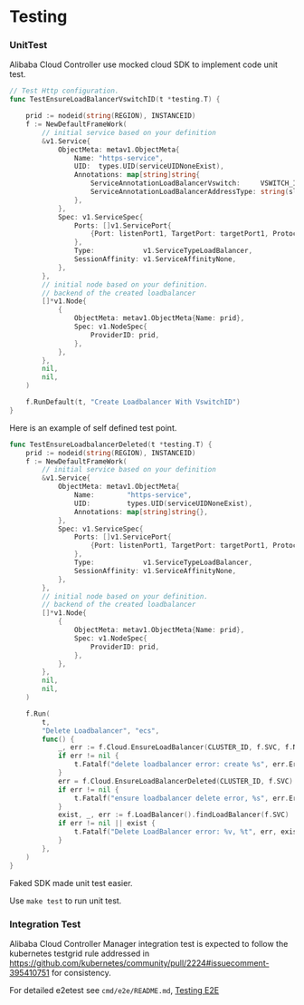 # Testing

### UnitTest

Alibaba Cloud Controller use mocked cloud SDK to implement code unit test.

```go
// Test Http configuration.
func TestEnsureLoadBalancerVswitchID(t *testing.T) {

	prid := nodeid(string(REGION), INSTANCEID)
	f := NewDefaultFrameWork(
		// initial service based on your definition
		&v1.Service{
			ObjectMeta: metav1.ObjectMeta{
				Name: "https-service",
				UID:  types.UID(serviceUIDNoneExist),
				Annotations: map[string]string{
					ServiceAnnotationLoadBalancerVswitch:     VSWITCH_ID,
					ServiceAnnotationLoadBalancerAddressType: string(slb.IntranetAddressType),
				},
			},
			Spec: v1.ServiceSpec{
				Ports: []v1.ServicePort{
					{Port: listenPort1, TargetPort: targetPort1, Protocol: v1.ProtocolTCP, NodePort: nodePort1},
				},
				Type:            v1.ServiceTypeLoadBalancer,
				SessionAffinity: v1.ServiceAffinityNone,
			},
		},
		// initial node based on your definition.
		// backend of the created loadbalancer
		[]*v1.Node{
			{
				ObjectMeta: metav1.ObjectMeta{Name: prid},
				Spec: v1.NodeSpec{
					ProviderID: prid,
				},
			},
		},
		nil,
		nil,
	)

	f.RunDefault(t, "Create Loadbalancer With VswitchID")
}
```

Here is an example of self defined test point.
```go
func TestEnsureLoadbalancerDeleted(t *testing.T) {
	prid := nodeid(string(REGION), INSTANCEID)
	f := NewDefaultFrameWork(
		// initial service based on your definition
		&v1.Service{
			ObjectMeta: metav1.ObjectMeta{
				Name:        "https-service",
				UID:         types.UID(serviceUIDNoneExist),
				Annotations: map[string]string{},
			},
			Spec: v1.ServiceSpec{
				Ports: []v1.ServicePort{
					{Port: listenPort1, TargetPort: targetPort1, Protocol: v1.ProtocolTCP, NodePort: nodePort1},
				},
				Type:            v1.ServiceTypeLoadBalancer,
				SessionAffinity: v1.ServiceAffinityNone,
			},
		},
		// initial node based on your definition.
		// backend of the created loadbalancer
		[]*v1.Node{
			{
				ObjectMeta: metav1.ObjectMeta{Name: prid},
				Spec: v1.NodeSpec{
					ProviderID: prid,
				},
			},
		},
		nil,
		nil,
	)

	f.Run(
		t,
		"Delete Loadbalancer", "ecs",
		func() {
			_, err := f.Cloud.EnsureLoadBalancer(CLUSTER_ID, f.SVC, f.Nodes)
			if err != nil {
				t.Fatalf("delete loadbalancer error: create %s", err.Error())
			}
			err = f.Cloud.EnsureLoadBalancerDeleted(CLUSTER_ID, f.SVC)
			if err != nil {
				t.Fatalf("ensure loadbalancer delete error, %s", err.Error())
			}
			exist, _, err := f.LoadBalancer().findLoadBalancer(f.SVC)
			if err != nil || exist {
				t.Fatalf("Delete LoadBalancer error: %v, %t", err, exist)
			}
		},
	)
}
```

Faked SDK made unit test easier.

Use ```make test``` to run unit test.

### Integration Test

Alibaba Cloud Controller Manager integration test is expected to follow the kubernetes testgrid rule addressed in https://github.com/kubernetes/community/pull/2224#issuecomment-395410751 for consistency.

For detailed e2etest see `cmd/e2e/README.md`, [Testing E2E](https://github.com/kubernetes/cloud-provider-alibaba-cloud/tree/master/cmd/e2e/README.md)

